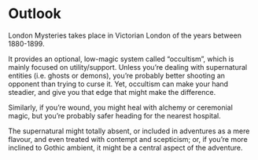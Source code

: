 # Outlook

London Mysteries takes place in Victorian London of the years between 1880-1899.

It provides an optional, low-magic system called “occultism”, which is mainly
focused on utility/support. Unless you’re dealing with supernatural entities
(i.e. ghosts or demons), you’re probably better shooting an opponent than trying
to curse it. Yet, occultism can make your hand steadier, and give you
that edge that might make the difference.

Similarly, if you’re wound, you might heal with alchemy or ceremonial magic,
but you’re probably safer heading for the nearest hospital.

The supernatural might totally absent, or included in adventures as a mere
flavour, and even treated with contempt and scepticism; or, if you’re more
inclined to Gothic ambient, it might be a central aspect of the adventure.
